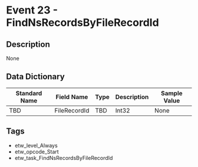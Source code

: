 # Event 23 - FindNsRecordsByFileRecordId

## Description
None

## Data Dictionary
|Standard Name|Field Name|Type|Description|Sample Value|
|---|---|---|---|---|
|TBD|FileRecordId|TBD|Int32|None|None|

## Tags
* etw_level_Always
* etw_opcode_Start
* etw_task_FindNsRecordsByFileRecordId
